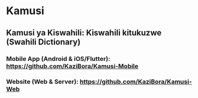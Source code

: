 # Kamusi
## Kamusi ya Kiswahili: Kiswahili kitukuzwe (Swahili Dictionary)

### Mobile App (Android & iOS/Flutter): https://github.com/KaziBora/Kamusi-Mobile

### Website (Web & Server): https://github.com/KaziBora/Kamusi-Web
